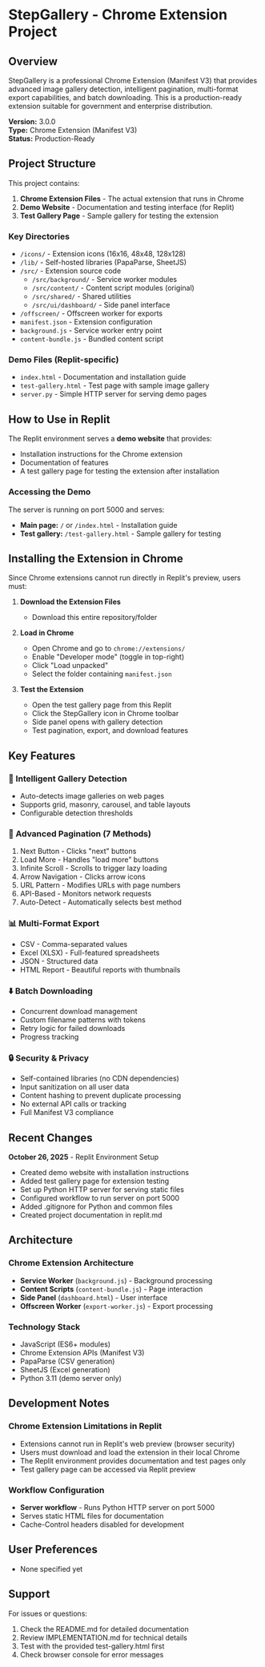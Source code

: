 # StepGallery - Chrome Extension Project

## Overview
StepGallery is a professional Chrome Extension (Manifest V3) that provides advanced image gallery detection, intelligent pagination, multi-format export capabilities, and batch downloading. This is a production-ready extension suitable for government and enterprise distribution.

**Version:** 3.0.0  
**Type:** Chrome Extension (Manifest V3)  
**Status:** Production-Ready

## Project Structure

This project contains:
1. **Chrome Extension Files** - The actual extension that runs in Chrome
2. **Demo Website** - Documentation and testing interface (for Replit)
3. **Test Gallery Page** - Sample gallery for testing the extension

### Key Directories
- `/icons/` - Extension icons (16x16, 48x48, 128x128)
- `/lib/` - Self-hosted libraries (PapaParse, SheetJS)
- `/src/` - Extension source code
  - `/src/background/` - Service worker modules
  - `/src/content/` - Content script modules (original)
  - `/src/shared/` - Shared utilities
  - `/src/ui/dashboard/` - Side panel interface
- `/offscreen/` - Offscreen worker for exports
- `manifest.json` - Extension configuration
- `background.js` - Service worker entry point
- `content-bundle.js` - Bundled content script

### Demo Files (Replit-specific)
- `index.html` - Documentation and installation guide
- `test-gallery.html` - Test page with sample image gallery
- `server.py` - Simple HTTP server for serving demo pages

## How to Use in Replit

The Replit environment serves a **demo website** that provides:
- Installation instructions for the Chrome extension
- Documentation of features
- A test gallery page for testing the extension after installation

### Accessing the Demo
The server is running on port 5000 and serves:
- **Main page:** `/` or `/index.html` - Installation guide
- **Test gallery:** `/test-gallery.html` - Sample gallery for testing

## Installing the Extension in Chrome

Since Chrome extensions cannot run directly in Replit's preview, users must:

1. **Download the Extension Files**
   - Download this entire repository/folder
   
2. **Load in Chrome**
   - Open Chrome and go to `chrome://extensions/`
   - Enable "Developer mode" (toggle in top-right)
   - Click "Load unpacked"
   - Select the folder containing `manifest.json`
   
3. **Test the Extension**
   - Open the test gallery page from this Replit
   - Click the StepGallery icon in Chrome toolbar
   - Side panel opens with gallery detection
   - Test pagination, export, and download features

## Key Features

### 🎯 Intelligent Gallery Detection
- Auto-detects image galleries on web pages
- Supports grid, masonry, carousel, and table layouts
- Configurable detection thresholds

### 📄 Advanced Pagination (7 Methods)
1. Next Button - Clicks "next" buttons
2. Load More - Handles "load more" buttons
3. Infinite Scroll - Scrolls to trigger lazy loading
4. Arrow Navigation - Clicks arrow icons
5. URL Pattern - Modifies URLs with page numbers
6. API-Based - Monitors network requests
7. Auto-Detect - Automatically selects best method

### 📊 Multi-Format Export
- CSV - Comma-separated values
- Excel (XLSX) - Full-featured spreadsheets
- JSON - Structured data
- HTML Report - Beautiful reports with thumbnails

### ⬇️ Batch Downloading
- Concurrent download management
- Custom filename patterns with tokens
- Retry logic for failed downloads
- Progress tracking

### 🔒 Security & Privacy
- Self-contained libraries (no CDN dependencies)
- Input sanitization on all user data
- Content hashing to prevent duplicate processing
- No external API calls or tracking
- Full Manifest V3 compliance

## Recent Changes

**October 26, 2025** - Replit Environment Setup
- Created demo website with installation instructions
- Added test gallery page for extension testing
- Set up Python HTTP server for serving static files
- Configured workflow to run server on port 5000
- Added .gitignore for Python and common files
- Created project documentation in replit.md

## Architecture

### Chrome Extension Architecture
- **Service Worker** (`background.js`) - Background processing
- **Content Scripts** (`content-bundle.js`) - Page interaction
- **Side Panel** (`dashboard.html`) - User interface
- **Offscreen Worker** (`export-worker.js`) - Export processing

### Technology Stack
- JavaScript (ES6+ modules)
- Chrome Extension APIs (Manifest V3)
- PapaParse (CSV generation)
- SheetJS (Excel generation)
- Python 3.11 (demo server only)

## Development Notes

### Chrome Extension Limitations in Replit
- Extensions cannot run in Replit's web preview (browser security)
- Users must download and load the extension in their local Chrome
- The Replit environment provides documentation and test pages only
- Test gallery page can be accessed via Replit preview

### Workflow Configuration
- **Server workflow** - Runs Python HTTP server on port 5000
- Serves static HTML files for documentation
- Cache-Control headers disabled for development

## User Preferences
- None specified yet

## Support

For issues or questions:
1. Check the README.md for detailed documentation
2. Review IMPLEMENTATION.md for technical details
3. Test with the provided test-gallery.html first
4. Check browser console for error messages
